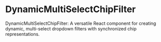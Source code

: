 # DynamicMultiSelectChipFilter
DynamicMultiSelectChipFilter: A versatile React component for creating dynamic, multi-select dropdown filters with synchronized chip representations.
